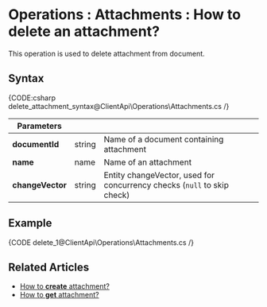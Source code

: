 ﻿# Operations : Attachments : How to delete an attachment?

This operation is used to delete attachment from document. 

## Syntax

{CODE:csharp delete_attachment_syntax@ClientApi\Operations\Attachments.cs /}

| Parameters | | |
| ------------- | ------------- | ----- |
| **documentId** | string | Name of a document containing attachment |
| **name** | name | Name of an attachment |
| **changeVector** | string | Entity changeVector, used for concurrency checks (`null` to skip check) |

## Example

{CODE delete_1@ClientApi\Operations\Attachments.cs /}

## Related Articles

- [How to **create** attachment?](../../../client-api/operations/attachments/put-attachment) 
- [How to **get** attachment?](../../../client-api/operations/attachments/get-attachment)

